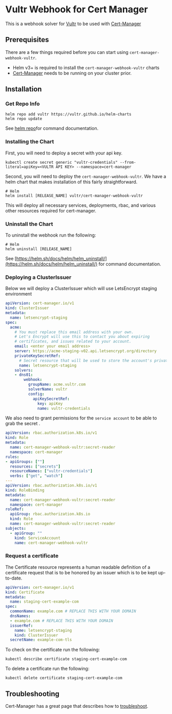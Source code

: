 # Vultr Webhook for Cert Manager

This is a webhook solver for [Vultr](https://www.vultr.com) to be used with [Cert-Manager](https://cert-manager.io/docs/)

## Prerequisites

There are a few things required before you can start using `cert-manager-webhook-vultr`.

- Helm v3+ is required to install the `cert-manager-webhook-vultr` charts
- [Cert-Manager](https://cert-manager.io/docs/) needs to be running on your cluster prior.

## Installation

### Get Repo Info

```
helm repo add vultr https://vultr.github.io/helm-charts
helm repo update
```

See [helm repo](https://helm.sh/docs/helm/helm_repo/)for command documentation.

### Installing the Chart

First, you will need to deploy a secret with your api key. 

```shell
kubectl create secret generic "vultr-credentials" --from-literal=apiKey=<VULTR API KEY> --namespace=cert-manager
```

Second, you will need to deploy the `cert-manager-webhook-vultr`. We have a helm chart that makes installation of this fairly straightforward. 

```shell
# Helm
helm install [RELEASE_NAME] vultr/cert-manager-webhook-vultr
```

This will deploy all necessary services, deployments, rbac, and various other resources required for cert-manager.

### Uninstall the Chart
To uninstall the webhook run the following:

```shell
# Helm
helm uninstall [RELEASE_NAME]
```
See [https://helm.sh/docs/helm/helm_uninstall/](https://helm.sh/docs/helm/helm_uninstall/) for command documentation.

### Deploying a ClusterIssuer

Below we will deploy a ClusterIssuer which will use LetsEncrypt staging environment 
```yaml
apiVersion: cert-manager.io/v1
kind: ClusterIssuer
metadata:
  name: letsencrypt-staging
spec:
  acme:
    # You must replace this email address with your own.
    # Let's Encrypt will use this to contact you about expiring
    # certificates, and issues related to your account.
    email: <enter your email address>
    server: https://acme-staging-v02.api.letsencrypt.org/directory
    privateKeySecretRef:
      # Secret resource that will be used to store the account's private key.
      name: letsencrypt-staging
    solvers:
    - dns01:
        webhook:
          groupName: acme.vultr.com
          solverName: vultr
          config:
            apiKeySecretRef:
              key: apiKey
              name: vultr-credentials
```

We also need to grant permissions for the `service account` to be able to grab the secret .

```yaml
apiVersion: rbac.authorization.k8s.io/v1
kind: Role
metadata:
  name: cert-manager-webhook-vultr:secret-reader
  namespace: cert-manager
rules:
- apiGroups: [""]
  resources: ["secrets"]
  resourceNames: ["vultr-credentials"]
  verbs: ["get", "watch"]
---
apiVersion: rbac.authorization.k8s.io/v1
kind: RoleBinding
metadata:
  name: cert-manager-webhook-vultr:secret-reader
  namespace: cert-manager
roleRef:
  apiGroup: rbac.authorization.k8s.io
  kind: Role
  name: cert-manager-webhook-vultr:secret-reader
subjects:
  - apiGroup: ""
    kind: ServiceAccount
    name: cert-manager-webhook-vultr
```

### Request a certificate

The Certificate resource represents a human readable definition of a certificate request that is to be honored by an issuer which is to be kept up-to-date.

```yaml
apiVersion: cert-manager.io/v1
kind: Certificate
metadata:
  name: staging-cert-example-com
spec:
  commonName: example.com # REPLACE THIS WITH YOUR DOMAIN
  dnsNames:
  - example.com # REPLACE THIS WITH YOUR DOMAIN
  issuerRef:
    name: letsencrypt-staging
    kind: ClusterIssuer
  secretName: example-com-tls
```

To check on the certificate run the following:

```shell
kubectl describe certificate staging-cert-example-com
```

To delete a certificate run the following:

```shell
kubectl delete certificate staging-cert-example-com
```

## Troubleshooting
Cert-Manager has a great page that describes how to [troubleshoot](https://cert-manager.io/docs/faq/troubleshooting/).
